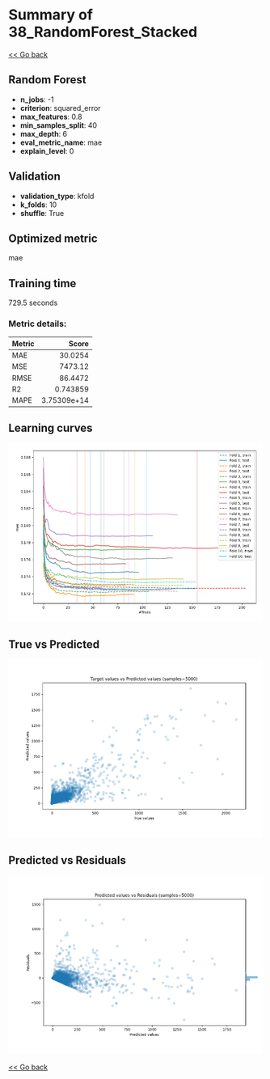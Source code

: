 # Summary of 38_RandomForest_Stacked

[<< Go back](../README.md)


## Random Forest
- **n_jobs**: -1
- **criterion**: squared_error
- **max_features**: 0.8
- **min_samples_split**: 40
- **max_depth**: 6
- **eval_metric_name**: mae
- **explain_level**: 0

## Validation
 - **validation_type**: kfold
 - **k_folds**: 10
 - **shuffle**: True

## Optimized metric
mae

## Training time

729.5 seconds

### Metric details:
| Metric   |          Score |
|:---------|---------------:|
| MAE      |   30.0254      |
| MSE      | 7473.12        |
| RMSE     |   86.4472      |
| R2       |    0.743859    |
| MAPE     |    3.75309e+14 |



## Learning curves
![Learning curves](learning_curves.png)
## True vs Predicted

![True vs Predicted](true_vs_predicted.png)


## Predicted vs Residuals

![Predicted vs Residuals](predicted_vs_residuals.png)



[<< Go back](../README.md)
